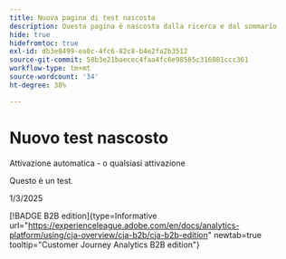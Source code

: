 ```yaml
---
title: Nuova pagina di test nascosta
description: Questa pagina è nascosta dalla ricerca e dal sommario
hide: true
hidefromtoc: true
exl-id: db3e8499-ea0c-4fc6-82c8-b4e2fa2b3512
source-git-commit: 58b3e21baecec4faa4fc6e98565c316081ccc361
workflow-type: tm+mt
source-wordcount: '34'
ht-degree: 38%

---
```


# Nuovo test nascosto

Attivazione automatica - o qualsiasi attivazione

Questo è un test.

1/3/2025

[!BADGE B2B edition]{type=Informative url="https://experienceleague.adobe.com/en/docs/analytics-platform/using/cja-overview/cja-b2b/cja-b2b-edition" newtab=true tooltip="Customer Journey Analytics B2B edition"}

